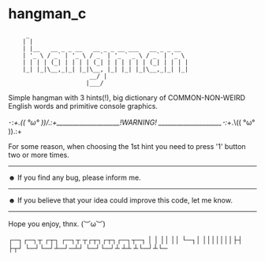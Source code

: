 # hangman_c
         _                                             
        | |                                            
        | |__   __ _ _ __   __ _ _ __ ___   __ _ _ __  
        | '_ \ / _` | '_ \ / _` | '_ ` _ \ / _` | '_ \ 
        | | | | (_| | | | | (_| | | | | | | (_| | | | |
        |_| |_|\__,_|_| |_|\__, |_| |_| |_|\__,_|_| |_|
                           __/ |                      
                          |___/  
                   
Simple hangman with 3 hints(!), big dictionary of COMMON-NON-WEIRD English words and primitive console graphics.


･:*+.(( °ω° ))/.:+____________________!WARNING! ____________________･:*+.\\(( °ω° )).:+

For some reason, when choosing the 1st hint you need to press '1' button two or more times.
_______________________________________________________________________________________________________
☻ If you find any bug, please inform me.
_______________________________________________________________________________________________________
☻ If you believe that your idea could improve this code, let me know.
_______________________________________________________________________________________________________

Hope you enjoy, thnx.
(︶ω︶)

┌─┐┌─┐┬  ┌┬┐  ┌─┐┬ ┬┌┬┐┌┬┐┌─┐┬─┐
│  │ ││   ││  └─┐│ │││││││├┤ ├┬┘
└─┘└─┘┴─┘─┴┘  └─┘└─┘┴ ┴┴ ┴└─┘┴└─                                                                                                    
                                                                                                               
                                                                                                           
